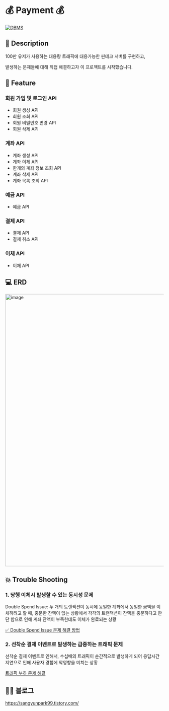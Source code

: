 # 💰 Payment 💰

[![DBMS](https://img.shields.io/badge/DBMS-MySQL-orange)](https://www.mysql.com/downloads/)

## 📖 Description

100만 유저가 사용하는 대용량 트래픽에 대응가능한 핀테크 서버를 구현하고,

발생하는 문제들에 대해 직접 해결하고자 이 프로젝트를 시작했습니다.


## 🚀 Feature
### 회원 가입 및 로그인 API
- 회원 생성 API
- 회원 조회 API
- 회원 비밀번호 변경 API
- 회원 삭제 API
### 계좌 API
- 계좌 생성 API
- 계좌 이체 API
- 한개의 계좌 정보 조회 API
- 계좌 삭제 API
- 계좌 목록 조회 API
### 
    
### 예금 API
- 예금 API

### 결제 API
- 결제 API
- 결제 취소 API

### 이체 API
- 이체 API


## 💻 ERD


<img width="865" alt="image" src="https://github.com/user-attachments/assets/544497c9-9235-4ab7-b6ea-c031d723ccd1">




## 💥 Trouble Shooting
### 1. 당행 이체시 발생할 수 있는 동시성 문제
Double Spend Issue: 두 개의 트랜잭션이 동시에 동일한 계좌에서 동일한 금액을 이체하려고 할 때, 충분한 잔액이 없는 상황에서 각각의 트랜잭션이 잔액을 충분하다고 판단 함으로 인해 계좌 잔액이 부족한데도 이체가 완료되는 상황


[✅ Double Spend Issue 문제 해결 방법](https://sangyunpark99.tistory.com/17)


### 2. 선착순 결제 이벤트로 발생하는 급증하는 트래픽 문제
선착순 결제 이벤트로 인해서, 수십배의 트래픽이 순간적으로 발생하게 되어 응답시간 지연으로 인해 사용자 경험에 악영향을 미치는 상황

[트래픽 부하 문제 해결](https://sangyunpark99.tistory.com/entry/%ED%9A%8C%EC%9B%90-%EA%B0%80%EC%9E%85-%EC%9D%B4%EB%B2%A4%ED%8A%B8%EB%A1%9C-%EC%9D%B8%ED%95%B4-%EC%83%9D%EA%B8%B0%EB%8A%94-%ED%8A%B8%EB%9E%98%ED%94%BD-%EC%B2%98%EB%A6%AC%ED%95%98%EA%B8%B0feat-%ED%8A%B8%EB%9E%98%ED%94%BD-%EB%8B%A4%EB%A4%84%EB%B3%B4%EA%B8%B0)


## ✍🏻 블로그
https://sangyunpark99.tistory.com/

